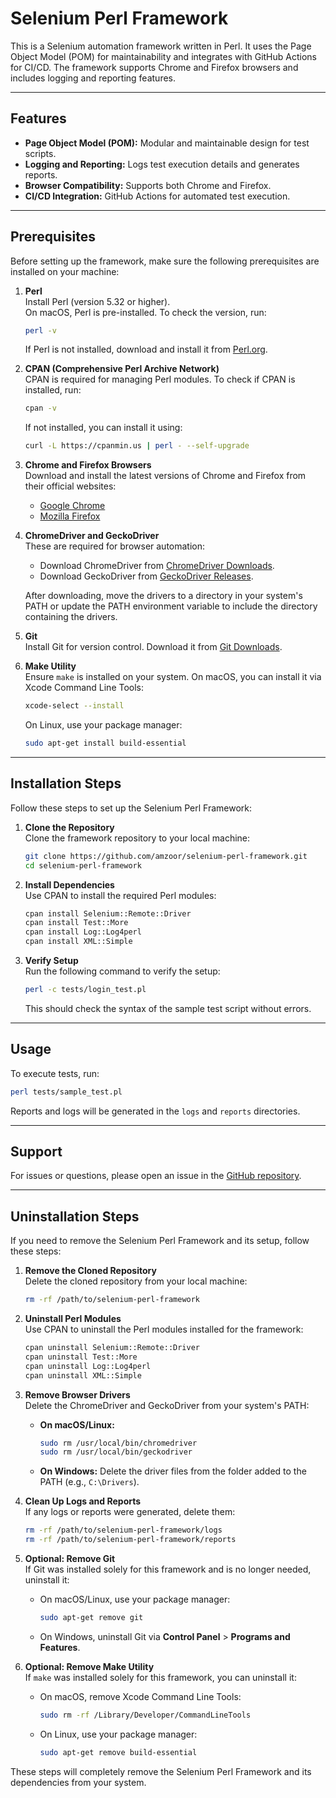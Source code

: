 <!-- 
This README file provides an overview of the Selenium Perl Framework, a test automation framework using the Page Object Model (POM) design pattern. It highlights the framework's features, including logging, reporting, browser compatibility, and CI/CD integration with GitHub Actions. Additionally, it outlines the prerequisites and detailed installation steps for setting up the framework on a fresh machine.
-->
# Selenium Perl Framework

This is a Selenium automation framework written in Perl. It uses the Page Object Model (POM) for maintainability and integrates with GitHub Actions for CI/CD. The framework supports Chrome and Firefox browsers and includes logging and reporting features.

---

## Features
- **Page Object Model (POM):** Modular and maintainable design for test scripts.
- **Logging and Reporting:** Logs test execution details and generates reports.
- **Browser Compatibility:** Supports both Chrome and Firefox.
- **CI/CD Integration:** GitHub Actions for automated test execution.

---

## Prerequisites

Before setting up the framework, make sure the following prerequisites are installed on your machine:

1. **Perl**  
   Install Perl (version 5.32 or higher).  
   On macOS, Perl is pre-installed. To check the version, run:
   ```bash
   perl -v
   ```
   If Perl is not installed, download and install it from [Perl.org](https://www.perl.org/get.html).

2. **CPAN (Comprehensive Perl Archive Network)**  
   CPAN is required for managing Perl modules. To check if CPAN is installed, run:
   ```bash
   cpan -v
   ```
   If not installed, you can install it using:
   ```bash
   curl -L https://cpanmin.us | perl - --self-upgrade
   ```

3. **Chrome and Firefox Browsers**  
   Download and install the latest versions of Chrome and Firefox from their official websites:
   - [Google Chrome](https://www.google.com/chrome/)
   - [Mozilla Firefox](https://www.mozilla.org/firefox/)

4. **ChromeDriver and GeckoDriver**  
   These are required for browser automation:
   - Download ChromeDriver from [ChromeDriver Downloads](https://chromedriver.chromium.org/downloads).
   - Download GeckoDriver from [GeckoDriver Releases](https://github.com/mozilla/geckodriver/releases).

   After downloading, move the drivers to a directory in your system's PATH or update the PATH environment variable to include the directory containing the drivers.

5. **Git**  
   Install Git for version control. Download it from [Git Downloads](https://git-scm.com/downloads).

6. **Make Utility**  
   Ensure `make` is installed on your system. On macOS, you can install it via Xcode Command Line Tools:
   ```bash
   xcode-select --install
   ```
   On Linux, use your package manager:
   ```bash
   sudo apt-get install build-essential
   ```

---

## Installation Steps

Follow these steps to set up the Selenium Perl Framework:

1. **Clone the Repository**  
   Clone the framework repository to your local machine:
   ```bash
   git clone https://github.com/amzoor/selenium-perl-framework.git
   cd selenium-perl-framework
   ```

2. **Install Dependencies**  
   Use CPAN to install the required Perl modules:
   ```bash
   cpan install Selenium::Remote::Driver
   cpan install Test::More
   cpan install Log::Log4perl
   cpan install XML::Simple
   ```

3. **Verify Setup**  
   Run the following command to verify the setup:
   ```bash
   perl -c tests/login_test.pl
   ```
   This should check the syntax of the sample test script without errors.

---

## Usage

To execute tests, run:
```bash
perl tests/sample_test.pl
```

Reports and logs will be generated in the `logs` and `reports` directories.

---

## Support

For issues or questions, please open an issue in the [GitHub repository](https://github.com/amzoor/selenium-perl-framework/issues).

---

## Uninstallation Steps

If you need to remove the Selenium Perl Framework and its setup, follow these steps:

1. **Remove the Cloned Repository**  
   Delete the cloned repository from your local machine:
   ```bash
   rm -rf /path/to/selenium-perl-framework
   ```

2. **Uninstall Perl Modules**  
   Use CPAN to uninstall the Perl modules installed for the framework:
   ```bash
   cpan uninstall Selenium::Remote::Driver
   cpan uninstall Test::More
   cpan uninstall Log::Log4perl
   cpan uninstall XML::Simple
   ```

3. **Remove Browser Drivers**  
   Delete the ChromeDriver and GeckoDriver from your system's PATH:
   - **On macOS/Linux:**
     ```bash
     sudo rm /usr/local/bin/chromedriver
     sudo rm /usr/local/bin/geckodriver
     ```
   - **On Windows:**
     Delete the driver files from the folder added to the PATH (e.g., `C:\Drivers`).

4. **Clean Up Logs and Reports**  
   If any logs or reports were generated, delete them:
   ```bash
   rm -rf /path/to/selenium-perl-framework/logs
   rm -rf /path/to/selenium-perl-framework/reports
   ```

5. **Optional: Remove Git**  
   If Git was installed solely for this framework and is no longer needed, uninstall it:
   - On macOS/Linux, use your package manager:
     ```bash
     sudo apt-get remove git
     ```
   - On Windows, uninstall Git via **Control Panel** > **Programs and Features**.

6. **Optional: Remove Make Utility**  
   If `make` was installed solely for this framework, you can uninstall it:
   - On macOS, remove Xcode Command Line Tools:
     ```bash
     sudo rm -rf /Library/Developer/CommandLineTools
     ```
   - On Linux, use your package manager:
     ```bash
     sudo apt-get remove build-essential
     ```

These steps will completely remove the Selenium Perl Framework and its dependencies from your system.